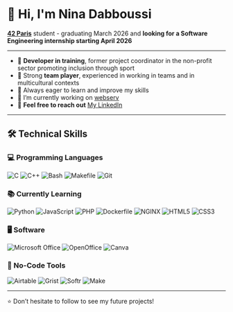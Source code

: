 # 👋 Hi, I'm Nina Dabboussi

**[42 Paris](https://42.fr/)** student - graduating March 2026 and **looking for a Software Engineering internship starting April 2026**

---
- 🔧 **Developer in training**, former project coordinator in the non-profit sector promoting inclusion through sport
- 🤝 Strong **team player**, experienced in working in teams and in multicultural contexts
- 🌱 Always eager to learn and improve my skills
- 🔭 I’m currently working on [webserv](https://github.com/ndabboussi/webserv)
- 💼 **Feel free to reach out** [My LinkedIn](https://www.linkedin.com/in/ndabboussi/)

---

## 🛠️ Technical Skills

### 💻 Programming Languages
![C](https://img.shields.io/badge/C-00599C?style=for-the-badge&logo=c&logoColor=white)
![C++](https://img.shields.io/badge/C++-00599C?style=for-the-badge&logo=cplusplus&logoColor=white)
![Bash](https://img.shields.io/badge/Bash-121011?style=for-the-badge&logo=gnu-bash&logoColor=white)
![Makefile](https://img.shields.io/badge/Makefile-000000?style=for-the-badge&logo=gnu&logoColor=white)
![Git](https://img.shields.io/badge/Git-F05032?style=for-the-badge&logo=git&logoColor=white)

### 📚 Currently Learning
![Python](https://img.shields.io/badge/Python-3776AB?style=for-the-badge&logo=python&logoColor=white)
![JavaScript](https://img.shields.io/badge/JavaScript-F7DF1E?style=for-the-badge&logo=javascript&logoColor=black)
![PHP](https://img.shields.io/badge/PHP-777BB4?style=for-the-badge&logo=php&logoColor=white)
![Dockerfile](https://img.shields.io/badge/Dockerfile-2496ED?style=for-the-badge&logo=docker&logoColor=white)
![NGINX](https://img.shields.io/badge/NGINX-009639?style=for-the-badge&logo=nginx&logoColor=white)
![HTML5](https://img.shields.io/badge/HTML5-E34F26?style=for-the-badge&logo=html5&logoColor=white)
![CSS3](https://img.shields.io/badge/CSS3-1572B6?style=for-the-badge&logo=css3&logoColor=white)

### 🖥️ Software
![Microsoft Office](https://img.shields.io/badge/Microsoft_Office-D83B01?style=for-the-badge&logo=microsoft-office&logoColor=white)
![OpenOffice](https://img.shields.io/badge/OpenOffice-0E85CD?style=for-the-badge&logo=apache-openoffice&logoColor=white)
![Canva](https://img.shields.io/badge/Canva-00C4CC?style=for-the-badge&logo=canva&logoColor=white)

### 🧩 No-Code Tools
![Airtable](https://img.shields.io/badge/Airtable-18BFFF?style=for-the-badge&logo=airtable&logoColor=white)
![Grist](https://img.shields.io/badge/Grist-00A300?style=for-the-badge&logoColor=white)
![Softr](https://img.shields.io/badge/Softr-FF9900?style=for-the-badge&logoColor=white)
![Make](https://img.shields.io/badge/Make-2D2E83?style=for-the-badge&logoColor=white)

---

⭐ Don’t hesitate to follow to see my future projects!
